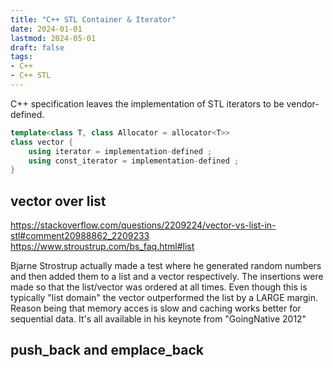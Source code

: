 ```yaml
---
title: "C++ STL Container & Iterator"
date: 2024-01-01
lastmod: 2024-05-01
draft: false
tags:
- C++
- C++ STL
---
```


C++ specification leaves the implementation of STL iterators to be vendor-defined.

```c++
template<class T, class Allocator = allocator<T>>
class vector {
    using iterator = implementation-defined ;
    using const_iterator = implementation-defined ;
}
```

## vector over list

https://stackoverflow.com/questions/2209224/vector-vs-list-in-stl#comment20988862_2209233
https://www.stroustrup.com/bs_faq.html#list

Bjarne Strostrup actually made a test where he generated random numbers and then added them to a list and a vector respectively. The insertions were made so that the list/vector was ordered at all times. Even though this is typically "list domain" the vector outperformed the list by a LARGE margin. Reason being that memory acces is slow and caching works better for sequential data. It's all available in his keynote from "GoingNative 2012"

## push_back and emplace_back
